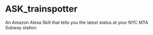 # ASK_trainspotter
An Amazon Alexa Skill that tells you the latest status at your NYC MTA Subway station
